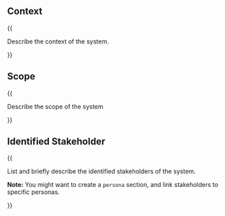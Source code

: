 ## Context

{{

Describe the context of the system.

}}

## Scope

{{

Describe the scope of the system

}}


## Identified Stakeholder

{{

List and briefly describe the identified stakeholders of the system.

**Note:** You might want to create a `persona` section, and link stakeholders to specific personas.

}}
